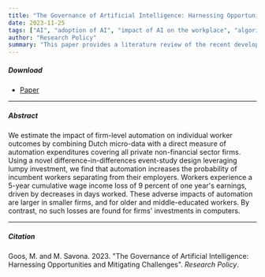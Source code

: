 ```yaml
---
title: "The Governance of Artificial Intelligence: Harnessing Opportunities and Mitigating Challenges" 
date: 2023-11-25
tags: ["AI", "adoption of AI", "impact of AI on the workplace", "algorithmic management", "governance of data"]
author: "Research Policy"
summary: "This paper provides a literature review of the recent development and adoption of AI, the impact of AI on workers and workplaces, and the implications of AI for data goverance."
---
```


##### Download

+ [Paper](/13.pdf)
---

##### Abstract

We estimate the impact of firm-level automation on individual worker outcomes by combining Dutch micro-data with a direct measure of automation expenditures covering all private non-financial sector firms. Using a novel difference-in-differences event-study design leveraging lumpy investment, we find that automation increases the probability of incumbent workers separating from their employers. Workers experience a 5-year cumulative wage income loss of 9 percent of one year's earnings, driven by decreases in days worked. These adverse impacts of automation are larger in smaller firms, and for older and middle-educated workers. By contrast, no such losses are found for firms' investments in computers.

---

##### Citation

Goos, M. and M. Savona. 2023. "The Governance of Artificial Intelligence: Harnessing Opportunities and Mitigating Challenges". *Research Policy*.



